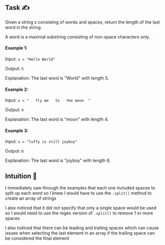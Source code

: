 ## Task ✍
Given a string s consisting of words and spaces, return the length of the last word in the string.

A word is a maximal substring consisting of non-space characters only.

#### Example 1:
Input: ```s = "Hello World"```

Output: ```5```

Explanation: The last word is "World" with length 5.

#### Example 2:
Input: ```s = "   fly me   to   the moon  "```

Output: ```4```

Explanation: The last word is "moon" with length 4.

#### Example 3:
Input: ```s = "luffy is still joyboy"```

Output: ```6```

Explanation: The last word is "joyboy" with length 6.
 
## Intuition 💬
<!-- Describe your first thoughts on how to solve this problem. -->
I immediately saw through the examples that each one included spaces to split up each word so I knew I would have to use the ```.split()``` method to create an array of strings 

I also noticed that it did not specify that only a single space would be used so I would need to use the regex version of ```.split()``` to remove 1 or more spaces 

I also noticed that there can be leading and trailing spaces which can cause issues when selecting the last element in an array if the trailing space can be considered the final element

